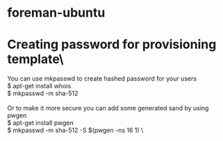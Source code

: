 # foreman-ubuntu

# Creating password for provisioning template\
You can use mkpasswd to create hashed password for your users\
$ apt-get install whois \
$ mkpasswd -m sha-512 <YOUR PASSWORD> \
\
Or to make it more secure you can add some generated sand by using pwgen \
$ apt-get install pwgen \
$ mkpasswd -m sha-512 -S $(pwgen -ns 16 1) <YOUR PASSWORD> \
